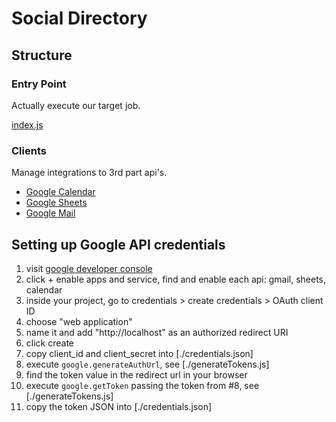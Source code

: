 # Social Directory

## Structure

### Entry Point
Actually execute our target job.

[index.js](./index.js)

### Clients
Manage integrations to 3rd part api's.

- [Google Calendar](./clients/google/calendar)
- [Google Sheets](./clients/google/sheets)
- [Google Mail](./clients/google/mail)

## Setting up Google API credentials
1. visit [google developer console](https://console.developers.google.com/apis)
2. click + enable apps and service, find and enable each api: gmail, sheets, calendar
2. inside your project, go to credentials > create credentials > OAuth client ID
3. choose "web application"
4. name it and add "http://localhost" as an authorized redirect URI
5. click create
6. copy client_id and client_secret into [./credentials.json]
7. execute ```google.generateAuthUrl```, see [./generateTokens.js]
8. find the token value in the redirect url in your browser
9. execute ```google.getToken``` passing the token from #8, see [./generateTokens.js]
10. copy the token JSON into [./credentials.json]
